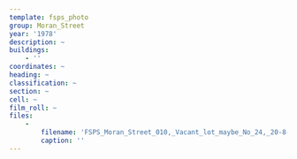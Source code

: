 ```yaml
---
template: fsps_photo
group: Moran_Street
year: '1978'
description: ~
buildings:
    - ''
coordinates: ~
heading: ~
classification: ~
section: ~
cell: ~
film_roll: ~
files:
    -
        filename: 'FSPS_Moran_Street_010,_Vacant_lot_maybe_No_24,_20-8-O,_1978.png'
        caption: ''
---
```


